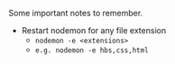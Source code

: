Some important notes to remember.

* Restart nodemon for any file extension
  * `nodemon -e <extensions>`
  * `e.g. nodemon -e hbs,css,html`
